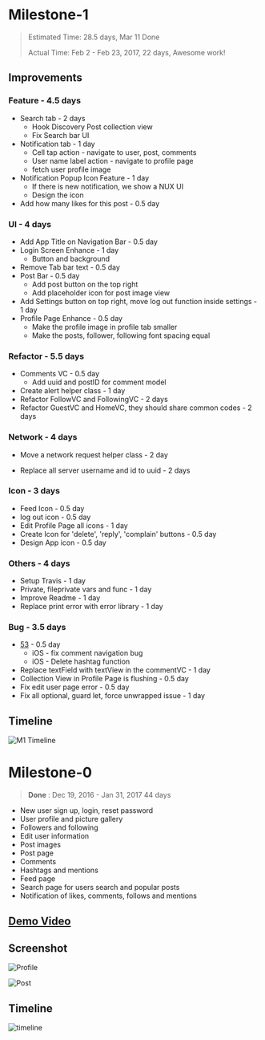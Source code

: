 # Milestone-1
> Estimated Time: 28.5 days, Mar 11 Done
> 
> Actual Time: Feb 2 - Feb 23, 2017, 22 days, Awesome work!

## Improvements
### Feature - 4.5 days
* Search tab - 2 days
	* Hook Discovery Post collection view
	* Fix Search bar UI
* Notification tab - 1 day
	* Cell tap action - navigate to user, post, comments
	* User name label action - navigate to profile page
	* fetch user profile image
* Notification Popup Icon Feature - 1 day
	* If there is new notification, we show a NUX UI
	* Design the icon
* Add how many likes for this post - 0.5 day

### UI - 4 days
* Add App Title on Navigation Bar - 0.5 day
* Login Screen Enhance - 1 day
	* Button and background
* Remove Tab bar text - 0.5 day
* Post Bar - 0.5 day
	* Add post button on the top right
	* Add placeholder icon for post image view
* Add Settings button on top right, move log out function inside settings - 1 day
* Profile Page Enhance - 0.5 day
	* Make the profile image in profile tab smaller
	* Make the posts, follower, following font spacing equal

### Refactor - 5.5 days
* Comments VC - 0.5 day
	* Add uuid and postID for comment model
* Create alert helper class - 1 day
* Refactor FollowVC and FollowingVC - 2 days
* Refactor GuestVC and HomeVC, they should share common codes - 2 days

### Network - 4 days
* Move a network request helper class - 2 day
 - Replace all server username and id to uuid - 2 days

### Icon - 3 days
* Feed Icon - 0.5 day
* log out icon - 0.5 day
* Edit Profile Page all icons - 1 day
* Create Icon for 'delete', 'reply', 'complain' buttons - 0.5 day
* Design App icon - 0.5 day

### Others - 4 days
* Setup Travis - 1 day
*  Private, fileprivate vars and func - 1 day
* Improve Readme - 1 day
* Replace print error with error library - 1 day

### Bug - 3.5 days
* [53][1] - 0.5 day
	* iOS - fix comment navigation bug
	* iOS - Delete hashtag function
* Replace textField with textView in the commentVC - 1 day
* Collection View in Profile Page is flushing - 0.5 day
* Fix edit user page error - 0.5 day
*  Fix all optional, guard let, force unwrapped issue - 1 day

## Timeline
![M1 Timeline](https://github.com/remlostime/one/blob/master/m1/m1-timeline.jpg)

# Milestone-0
> **Done** : Dec 19, 2016  - Jan 31, 2017
> 44 days

* New user sign up, login, reset password
* User profile and picture gallery
* Followers and following
* Edit user information
* Post images
* Post page
* Comments
* Hashtags and mentions
* Feed page
* Search page for users search and popular posts
* Notification of likes, comments, follows and mentions

## [Demo Video][3]

## Screenshot
![Profile][image-1]

![Post][image-2]

## Timeline
![timeline][image-3]

[1]:	https://github.com/remlostime/one/issues/53
[2]:	https://github.com/remlostime/one/blob/master/m1/m1-timeline.png
[3]:	https://www.dropbox.com/sc/ah188uqe2zzetdp/AAD3rS-hC2c1pT1PTuUf3UHQa

[image-1]:	https://github.com/remlostime/one/blob/master/m0/one-profile.png
[image-2]:	https://github.com/remlostime/one/blob/master/m0/one-post.png
[image-3]:	https://github.com/remlostime/one/blob/master/m0/timeline-m0.png
